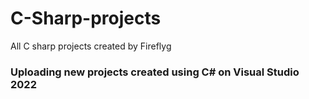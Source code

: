 # C-Sharp-projects
All C sharp projects created by Fireflyg
### Uploading new projects created using C# on Visual Studio 2022
